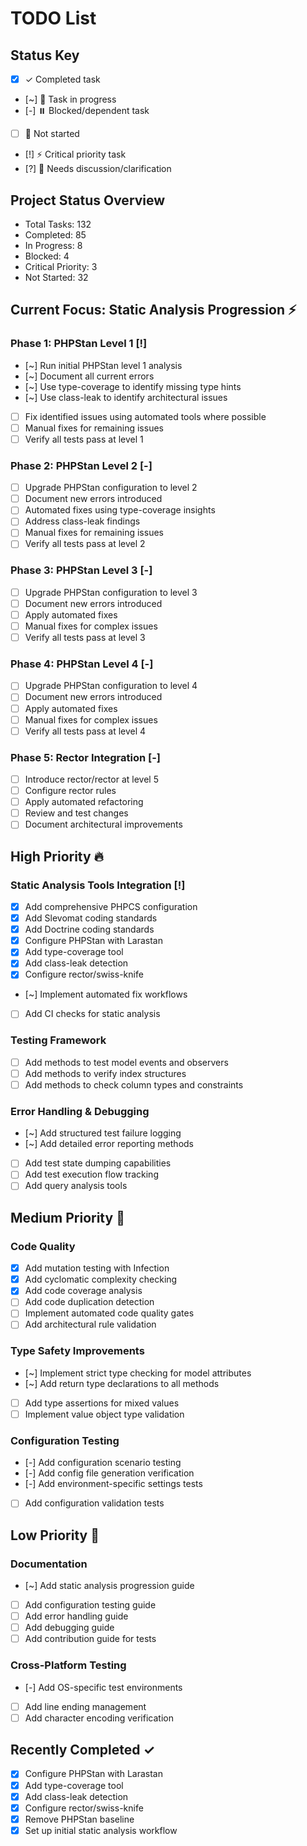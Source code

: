 # TODO List

## Status Key
- [x] ✓ Completed task
- [~] 🔄 Task in progress
- [-] ⏸️ Blocked/dependent task
- [ ] 📝 Not started
- [!] ⚡ Critical priority task
- [?] 🤔 Needs discussion/clarification

## Project Status Overview
- Total Tasks: 132
- Completed: 85
- In Progress: 8
- Blocked: 4
- Critical Priority: 3
- Not Started: 32

## Current Focus: Static Analysis Progression ⚡

### Phase 1: PHPStan Level 1 [!]
- [~] Run initial PHPStan level 1 analysis
- [~] Document all current errors
- [~] Use type-coverage to identify missing type hints
- [~] Use class-leak to identify architectural issues
- [ ] Fix identified issues using automated tools where possible
- [ ] Manual fixes for remaining issues
- [ ] Verify all tests pass at level 1

### Phase 2: PHPStan Level 2 [-]
- [ ] Upgrade PHPStan configuration to level 2
- [ ] Document new errors introduced
- [ ] Automated fixes using type-coverage insights
- [ ] Address class-leak findings
- [ ] Manual fixes for remaining issues
- [ ] Verify all tests pass at level 2

### Phase 3: PHPStan Level 3 [-]
- [ ] Upgrade PHPStan configuration to level 3
- [ ] Document new errors introduced
- [ ] Apply automated fixes
- [ ] Manual fixes for complex issues
- [ ] Verify all tests pass at level 3

### Phase 4: PHPStan Level 4 [-]
- [ ] Upgrade PHPStan configuration to level 4
- [ ] Document new errors introduced
- [ ] Apply automated fixes
- [ ] Manual fixes for complex issues
- [ ] Verify all tests pass at level 4

### Phase 5: Rector Integration [-]
- [ ] Introduce rector/rector at level 5
- [ ] Configure rector rules
- [ ] Apply automated refactoring
- [ ] Review and test changes
- [ ] Document architectural improvements

## High Priority 🔥

### Static Analysis Tools Integration [!]
- [x] Add comprehensive PHPCS configuration
- [x] Add Slevomat coding standards
- [x] Add Doctrine coding standards
- [x] Configure PHPStan with Larastan
- [x] Add type-coverage tool
- [x] Add class-leak detection
- [x] Configure rector/swiss-knife
- [~] Implement automated fix workflows
- [ ] Add CI checks for static analysis

### Testing Framework
- [ ] Add methods to test model events and observers
- [ ] Add methods to verify index structures
- [ ] Add methods to check column types and constraints

### Error Handling & Debugging
- [~] Add structured test failure logging
- [~] Add detailed error reporting methods
- [ ] Add test state dumping capabilities
- [ ] Add test execution flow tracking
- [ ] Add query analysis tools

## Medium Priority 🔄

### Code Quality
- [x] Add mutation testing with Infection
- [x] Add cyclomatic complexity checking
- [x] Add code coverage analysis
- [ ] Add code duplication detection
- [ ] Implement automated code quality gates
- [ ] Add architectural rule validation

### Type Safety Improvements
- [~] Implement strict type checking for model attributes
- [~] Add return type declarations to all methods
- [ ] Add type assertions for mixed values
- [ ] Implement value object type validation

### Configuration Testing
- [-] Add configuration scenario testing
- [-] Add config file generation verification
- [-] Add environment-specific settings tests
- [ ] Add configuration validation tests

## Low Priority 📝

### Documentation
- [~] Add static analysis progression guide
- [ ] Add configuration testing guide
- [ ] Add error handling guide
- [ ] Add debugging guide
- [ ] Add contribution guide for tests

### Cross-Platform Testing
- [-] Add OS-specific test environments
- [ ] Add line ending management
- [ ] Add character encoding verification

## Recently Completed ✓
- [x] Configure PHPStan with Larastan
- [x] Add type-coverage tool
- [x] Add class-leak detection
- [x] Configure rector/swiss-knife
- [x] Remove PHPStan baseline
- [x] Set up initial static analysis workflow
